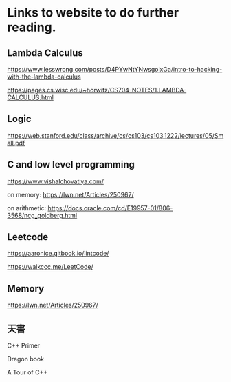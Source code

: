 # Links to website to do further reading.

## Lambda Calculus

https://www.lesswrong.com/posts/D4PYwNtYNwsgoixGa/intro-to-hacking-with-the-lambda-calculus

https://pages.cs.wisc.edu/~horwitz/CS704-NOTES/1.LAMBDA-CALCULUS.html

## Logic

https://web.stanford.edu/class/archive/cs/cs103/cs103.1222/lectures/05/Small.pdf

## C and low level programming

https://www.vishalchovatiya.com/

on memory:
https://lwn.net/Articles/250967/

on arithmetic:
https://docs.oracle.com/cd/E19957-01/806-3568/ncg_goldberg.html

## Leetcode

https://aaronice.gitbook.io/lintcode/

https://walkccc.me/LeetCode/

## Memory

https://lwn.net/Articles/250967/

## 天書

C++ Primer

Dragon book

A Tour of C++
